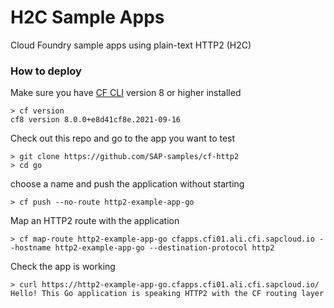 # H2C Sample Apps

Cloud Foundry sample apps using plain-text HTTP2 (H2C)

### How to deploy

Make sure you have [CF CLI](https://docs.cloudfoundry.org/cf-cli/install-go-cli.html) version 8 or higher installed

```shell
> cf version
cf8 version 8.0.0+e8d41cf8e.2021-09-16
```

Check out this repo and go to the app you want to test

```shell
> git clone https://github.com/SAP-samples/cf-http2
> cd go
```

choose a name and push the application without starting

```shell
> cf push --no-route http2-example-app-go
```

Map an HTTP2 route with the application

```shell
> cf map-route http2-example-app-go cfapps.cfi01.ali.cfi.sapcloud.io --hostname http2-example-app-go --destination-protocol http2
```

Check the app is working

```shell
> curl https://http2-example-app-go.cfapps.cfi01.ali.cfi.sapcloud.io/
Hello! This Go application is speaking HTTP2 with the CF routing layer
```
